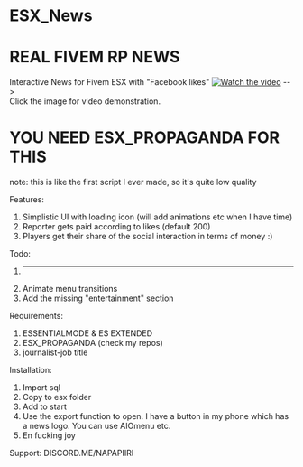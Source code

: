 # ESX_News
# REAL FIVEM RP NEWS

Interactive News for Fivem ESX with "Facebook likes"
[![Watch the video](https://i.imgur.com/NQzEMnE.jpg)](https://i.gyazo.com/e0389a1b6e44293c118e8758b23903e2.mp4)
-->  
Click the image for video demonstration.

# YOU NEED ESX_PROPAGANDA FOR THIS

note: this is like the first script I ever made, so it's quite low quality

Features:
1. Simplistic UI with loading icon (will add animations etc when I have time)
2. Reporter gets paid according to likes (default 200)
3. Players get their share of the social interaction in terms of money :)

Todo:  
1. -----  
2. Animate menu transitions
3. Add the missing "entertainment" section

Requirements:
1. ESSENTIALMODE & ES EXTENDED
2. ESX_PROPAGANDA (check my repos)
3. journalist-job title

Installation:
1. Import sql
2. Copy to esx folder
3. Add to start
4. Use the export function to open. I have a button in my phone which has a news logo. You can use AIOmenu etc.
5. En fucking joy

Support:
DISCORD.ME/NAPAPIIRI
